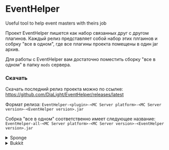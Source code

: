 # EventHelper

Useful tool to help event masters with theirs job

Проект EventHelper пишется как набор связанных друг с другом плагинов.
Каждый релиз представляет собой набор этих плгаинов и собрку "все в одном", где все плагины проекта помещены в один jar архив.

Для работы с EventHelper вам достаточно поместить сборку "все в одном" в папку `mods` сервера.

### Скачать
Скачать последний релиз проекта можно по ссылке: https://github.com/DiaLight/EventHelper/releases/latest

Формат релиза:
`EventHelper-<plugin>-<MC Server platform>-<MC Server version>-<EventHelper version>.jar`

Собрка "все в одном" соответственно имеет следующее название:
`EventHelper-all-<MC Server platform>-<MC Server version>-<EventHelper version>.jar`

<details>
  <summary>Sponge</summary>

### Структура проекта

Инструмент - Игровой item при помощи которого "Ивент мастер" может управлять игровыми сущностями.

Модуль - Код, реализующий игровую условность. Его можно включать и выключать в gui.

Гуи - Интерфейс открытого сундука, содержимое которого контролируется плагином.

#### Библиотеки
##### kotlinrt
Включает в себя kotlin runtime
* [X] Реализовано

##### toollib
Зависит от: `kotlinrt`
* [X] Реализовано

##### modulelib
Зависит от: `kotlinrt`
* [X] Реализовано

##### guilib
Зависит от: `kotlinrt`
* [X] Реализовано (сложный интерфейс)

##### offlinelib
Позволяет телепортировать оффлайн игроков и оставлять вместо игроков жителей.

Зависит от: `kotlinrt`
* [X] Реализовано (плохо, но работает)

#### Инструменты
##### eventhelper
Используя `guilib`, реализует гуи, содержимое которого отражает список инструмнтов, зарегистрировнных в `toollib` и модулей, зарегистрированных в `modulelib`.

Зависит от: `kotlinrt`, `toollib`, `modulelib`, `guilib`
* [X] Реализовано
  * [X] гуи для отображения и получения интрументов (View)
  * [X] гуи для отображения и управления модулями (View)

##### teleporter
Зависит от: `kotlinrt`, `toollib`, [`guilib`], [`eventhelper`]
* [X] Реализовано
  * [X] структура данных выделенных игроков (Model)
  * [X] функцинал выделения/телепортирования и события телепортирования и вобора игроков (Control)
  * [X] гуи для выделенных игроков (View)

##### freezer
Зависит от: `kotlinrt`, `toollib`, [`guilib`], [`eventhelper`], [`teleporter`]
* [X] Реализовано
  * [X] структура данных замороженных игроков (Model)
  * [X] функцинал и события замораживания игроков (Control)
  * [X] гуи для заморженных игроков (View)

##### teams
Зависит от: `kotlinrt`, `toollib`, [`guilib`], [`eventhelper`], [`teleporter`]
* [X] Реализовано
  * [X] структура данных команд (Model)
  * [X] функцинал и события добавления/удаления из команды (Control)
  * [X] гуи для игроков в командах (View)

#### Модули
##### captain
Распределение игроков по камандам при помощи выбранных капитанов
Зависит от: `kotlinrt`, `modulelib`, `toollib`, `teams`, `teleporter`, `freezer`, [`guilib`], [`eventhelper`]
* [x] Реализовано (экспериментально. могут быть баги)

##### random
Рандомное распределение игроков по командам
Зависит от: `kotlinrt`, `modulelib`, `teams`, [`guilib`], [`eventhelper`]
* [X] Реализовано

##### autorespawn
Автоматический респавн игрока после смерти
Зависит от: `kotlinrt`, `modulelib`, [`guilib`], [`eventhelper`]
* [X] Реализовано

</details>


<details>
  <summary>Bukkit</summary>
  
</details>

